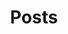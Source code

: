 ---
title: Posts
img_path: images/post-bg.jpg
menus:
  main:
    title: Posts
    weight: 6
layout: post
---